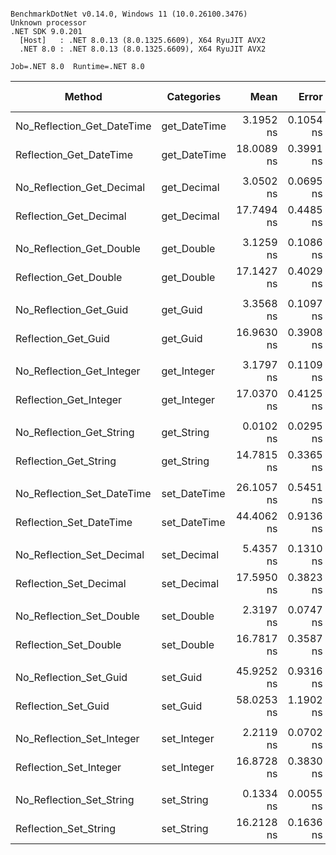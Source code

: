 ```

BenchmarkDotNet v0.14.0, Windows 11 (10.0.26100.3476)
Unknown processor
.NET SDK 9.0.201
  [Host]   : .NET 8.0.13 (8.0.1325.6609), X64 RyuJIT AVX2
  .NET 8.0 : .NET 8.0.13 (8.0.1325.6609), X64 RyuJIT AVX2

Job=.NET 8.0  Runtime=.NET 8.0  

```
| Method                     | Categories   | Mean       | Error     | StdDev    | Median     | Ratio | MannWhitney(10%) | RatioSD | Baseline | Gen0   | Allocated | Alloc Ratio |
|--------------------------- |------------- |-----------:|----------:|----------:|-----------:|------:|----------------- |--------:|--------- |-------:|----------:|------------:|
| No_Reflection_Get_DateTime | get_DateTime |  3.1952 ns | 0.1054 ns | 0.2832 ns |  3.1038 ns |  0.18 | Faster           |    0.02 | No       | 0.0019 |      24 B |        1.00 |
| Reflection_Get_DateTime    | get_DateTime | 18.0089 ns | 0.3991 ns | 1.1515 ns | 18.1901 ns |  1.00 | Baseline         |    0.09 | Yes      | 0.0019 |      24 B |        1.00 |
|                            |              |            |           |           |            |       |                  |         |          |        |           |             |
| No_Reflection_Get_Decimal  | get_Decimal  |  3.0502 ns | 0.0695 ns | 0.0542 ns |  3.0548 ns |  0.17 | Faster           |    0.01 | No       | 0.0025 |      32 B |        1.00 |
| Reflection_Get_Decimal     | get_Decimal  | 17.7494 ns | 0.4485 ns | 1.3154 ns | 18.0059 ns |  1.01 | Baseline         |    0.10 | Yes      | 0.0025 |      32 B |        1.00 |
|                            |              |            |           |           |            |       |                  |         |          |        |           |             |
| No_Reflection_Get_Double   | get_Double   |  3.1259 ns | 0.1086 ns | 0.2337 ns |  3.1649 ns |  0.18 | Faster           |    0.02 | No       | 0.0019 |      24 B |        1.00 |
| Reflection_Get_Double      | get_Double   | 17.1427 ns | 0.4029 ns | 1.1752 ns | 17.5331 ns |  1.00 | Baseline         |    0.10 | Yes      | 0.0019 |      24 B |        1.00 |
|                            |              |            |           |           |            |       |                  |         |          |        |           |             |
| No_Reflection_Get_Guid     | get_Guid     |  3.3568 ns | 0.1097 ns | 0.2499 ns |  3.2612 ns |  0.20 | Faster           |    0.02 | No       | 0.0025 |      32 B |        1.00 |
| Reflection_Get_Guid        | get_Guid     | 16.9630 ns | 0.3908 ns | 1.1524 ns | 16.4968 ns |  1.00 | Baseline         |    0.09 | Yes      | 0.0025 |      32 B |        1.00 |
|                            |              |            |           |           |            |       |                  |         |          |        |           |             |
| No_Reflection_Get_Integer  | get_Integer  |  3.1797 ns | 0.1109 ns | 0.2502 ns |  3.2589 ns |  0.19 | Faster           |    0.02 | No       | 0.0019 |      24 B |        1.00 |
| Reflection_Get_Integer     | get_Integer  | 17.0370 ns | 0.4125 ns | 1.1968 ns | 17.2402 ns |  1.00 | Baseline         |    0.10 | Yes      | 0.0019 |      24 B |        1.00 |
|                            |              |            |           |           |            |       |                  |         |          |        |           |             |
| No_Reflection_Get_String   | get_String   |  0.0102 ns | 0.0295 ns | 0.0246 ns |  0.0000 ns | 0.001 | Faster           |    0.00 | No       |      - |         - |          NA |
| Reflection_Get_String      | get_String   | 14.7815 ns | 0.3365 ns | 0.9655 ns | 15.1845 ns | 1.004 | Baseline         |    0.09 | Yes      |      - |         - |          NA |
|                            |              |            |           |           |            |       |                  |         |          |        |           |             |
| No_Reflection_Set_DateTime | set_DateTime | 26.1057 ns | 0.5451 ns | 0.6694 ns | 25.6896 ns |  0.59 | Faster           |    0.03 | No       | 0.0019 |      24 B |        1.00 |
| Reflection_Set_DateTime    | set_DateTime | 44.4062 ns | 0.9136 ns | 1.7383 ns | 45.0498 ns |  1.00 | Baseline         |    0.06 | Yes      | 0.0019 |      24 B |        1.00 |
|                            |              |            |           |           |            |       |                  |         |          |        |           |             |
| No_Reflection_Set_Decimal  | set_Decimal  |  5.4357 ns | 0.1310 ns | 0.2361 ns |  5.4069 ns |  0.31 | Faster           |    0.02 | No       | 0.0025 |      32 B |        1.00 |
| Reflection_Set_Decimal     | set_Decimal  | 17.5950 ns | 0.3823 ns | 1.1213 ns | 16.9816 ns |  1.00 | Baseline         |    0.09 | Yes      | 0.0025 |      32 B |        1.00 |
|                            |              |            |           |           |            |       |                  |         |          |        |           |             |
| No_Reflection_Set_Double   | set_Double   |  2.3197 ns | 0.0747 ns | 0.2202 ns |  2.3434 ns |  0.14 | Faster           |    0.02 | No       | 0.0019 |      24 B |        1.00 |
| Reflection_Set_Double      | set_Double   | 16.7817 ns | 0.3587 ns | 1.0519 ns | 16.2912 ns |  1.00 | Baseline         |    0.09 | Yes      | 0.0019 |      24 B |        1.00 |
|                            |              |            |           |           |            |       |                  |         |          |        |           |             |
| No_Reflection_Set_Guid     | set_Guid     | 45.9252 ns | 0.9316 ns | 1.8389 ns | 46.0245 ns |  0.79 | Faster           |    0.05 | No       | 0.0025 |      32 B |        1.00 |
| Reflection_Set_Guid        | set_Guid     | 58.0253 ns | 1.1902 ns | 3.2380 ns | 56.8066 ns |  1.00 | Baseline         |    0.08 | Yes      | 0.0025 |      32 B |        1.00 |
|                            |              |            |           |           |            |       |                  |         |          |        |           |             |
| No_Reflection_Set_Integer  | set_Integer  |  2.2119 ns | 0.0702 ns | 0.1570 ns |  2.2017 ns |  0.13 | Faster           |    0.01 | No       | 0.0019 |      24 B |        1.00 |
| Reflection_Set_Integer     | set_Integer  | 16.8728 ns | 0.3830 ns | 1.1232 ns | 16.8994 ns |  1.00 | Baseline         |    0.09 | Yes      | 0.0019 |      24 B |        1.00 |
|                            |              |            |           |           |            |       |                  |         |          |        |           |             |
| No_Reflection_Set_String   | set_String   |  0.1334 ns | 0.0055 ns | 0.0049 ns |  0.1323 ns | 0.008 | Faster           |    0.00 | No       |      - |         - |          NA |
| Reflection_Set_String      | set_String   | 16.2128 ns | 0.1636 ns | 0.1366 ns | 16.2276 ns | 1.000 | Baseline         |    0.01 | Yes      |      - |         - |          NA |
